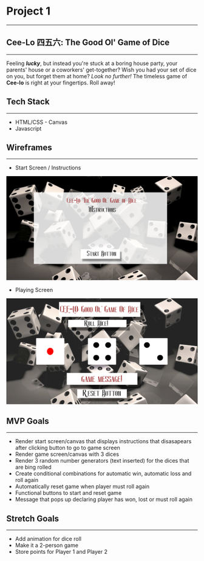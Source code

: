 # Project 1
___
## Cee-Lo 四五六: The Good Ol' Game of Dice
___
Feeling _**lucky**_, but instead you're stuck at a boring house party, your parents' house or a coworkers' get-together? Wish you had your set of dice on you, but forget them at home? *Look no further!* The timeless game of **Cee-lo** is right at your fingertips. Roll away! 


## Tech Stack
___
* HTML/CSS - Canvas
* Javascript

## Wireframes
___
* Start Screen / Instructions 

![Start Screen](./Wireframe_Draft_StartScreen.jpg)

* Playing Screen

![Game Screen](./Wireframe_Draft_GameScreen.jpg)

## MVP Goals
___
* Render start screen/canvas that displays instructions that disasapears after clicking button to go to game screen
* Render game screen/canvas with 3 dices
* Render 3 random number generators (text inserted) for the dices that are bing rolled
* Create conditional combinations for automatic win, automatic loss and roll again
* Automatically reset game when player must roll again
* Functional buttons to start and reset game
* Message that pops up declaring player has won, lost or must roll again

## Stretch Goals 
___
* Add animation for dice roll
* Make it a 2-person game
* Store points for Player 1 and Player 2